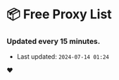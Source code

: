 # :package: Free Proxy List
### Updated every 15 minutes.

- Last updated: `2024-07-14 01:24`

:heart:
